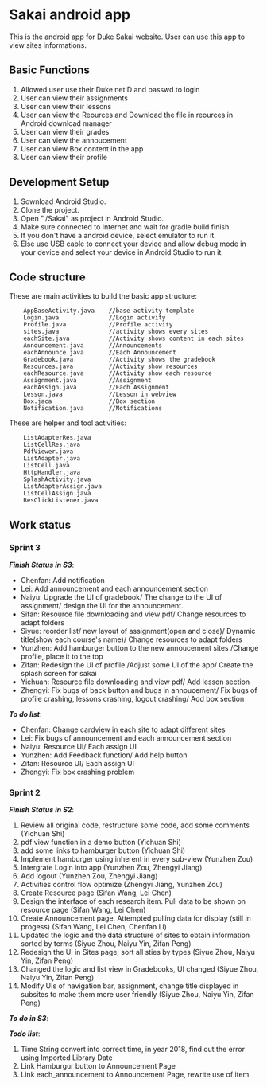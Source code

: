 # Sakai android app

This is the android app for Duke Sakai website. User can use this app to view
sites informations.

## Basic Functions
1. Allowed user use their Duke netID and passwd to login
2. User can view their assignments
3. User can view their lessons
4. User can view the Reources and Download the file in reources in Android download 
manager
5. User can view their grades
6. User can view the annoucement
7. User can view Box content in the app
8. User can view their profile

## Development Setup
1. Sownload Android Studio.
2. Clone the project.
3. Open "./Sakai" as project in Android Studio.
4. Make sure connected to Internet and wait for gradle build finish.
5. If you don't have a android device, select emulator to run it.
6. Else use USB cable to connect your device and allow debug mode in your device 
and select your device in Android Studio to run it.

## Code structure

These are main activities to build the basic app structure:
        
        AppBaseActivity.java    //base activity template
        Login.java              //Login activity
        Profile.java            //Profile activity
        sites.java              //activity shows every sites
        eachSite.java           //Activity shows content in each sites
        Announcement.java       //Announcements
        eachAnnounce.java       //Each Announcement
        Gradebook.java          //Activity shows the gradebook
        Resources.java          //Activity show resources
        eachResource.java       //Activity show each resource
        Assignment.java         //Assignment
        eachAssign.java         //Each Assignment
        Lesson.java             //Lesson in webview
        Box.jaca                //Box section
        Notification.java       //Notifications

These are helper and tool activities:
        
        ListAdapterRes.java 
        ListCellRes.java
        PdfViewer.java        
        ListAdapter.java
        ListCell.java
        HttpHandler.java
        SplashActivity.java 
        ListAdapterAssign.java 
        ListCellAssign.java 
        ResClickListener.java


## Work status
### Sprint 3
_**Finish Status in S3**_:

* Chenfan: Add notification
* Lei: Add announcement and each announcement section
* Naiyu: Upgrade the UI of gradebook/ The change to the UI of assignment/ design the UI for the announcement.
* Sifan: Resource file downloading and view pdf/ Change resources to adapt folders
* Siyue: reorder list/ new layout of assignment(open and close)/ Dynamic title(show each course's name)/ Change resources to adapt folders
* Yunzhen: Add hamburger button to the new annoucement sites /Change profile, place it to the top
* Zifan: Redesign the UI of profile /Adjust some UI of the app/ Create the splash screen for sakai
* Yichuan: Resource file downloading and view pdf/ Add lesson section
* Zhengyi: Fix bugs of back button and bugs in annoucement/ Fix bugs of profile crashing, lessons crashing, logout crashing/ Add box section

_**To do list**_:
* Chenfan: Change cardview in each site to adapt different sites
* Lei: Fix bugs of announcement and each announcement section
* Naiyu: Resource UI/ Each assign UI
* Yunzhen: Add Feedback function/ Add help button
* Zifan: Resource UI/ Each assign UI
* Zhengyi: Fix box crashing problem


### Sprint 2

_**Finish Status in S2**_:
1. Review all original code, restructure some code, add some comments (Yichuan Shi)
2. pdf view function in a demo button (Yichuan Shi)
3. add some links to hamburger button (Yichuan Shi)
4. Implement hamburger using inherent in every sub-view (Yunzhen Zou)
5. Intergrate Login into app (Yunzhen Zou, Zhengyi Jiang)
6. Add logout (Yunzhen Zou, Zhengyi Jiang)
7. Activities control flow optimize (Zhengyi Jiang, Yunzhen Zou)
8. Create Resource page (Sifan Wang, Lei Chen)
9. Design the interface of each research item. Pull data to be shown on resource page (Sifan Wang, Lei Chen)
10. Create Announcement page. Attempted pulling data for display (still in progess) (Sifan Wang, Lei Chen, Chenfan Li)
11. Updated the logic and the data structure of sites to obtain information sorted by terms (Siyue Zhou, Naiyu Yin, Zifan Peng)
12. Redesign the UI in Sites page, sort all sties by types (Siyue Zhou, Naiyu Yin, Zifan Peng)
13. Changed the logic and list view in Gradebooks, UI changed (Siyue Zhou, Naiyu Yin, Zifan Peng)
14. Modify UIs of navigation bar, assignment, change title displayed in subsites to make them more user friendly (Siyue Zhou, Naiyu Yin, Zifan Peng)

_**To do in S3**_:

_**Todo list**_:
1. Time String convert into correct time, in year 2018, find out the error using Imported Library Date
2. Link Hamburgur button to Announcement Page 
3. Link each_announcement to Announcement Page, rewrite use of item



